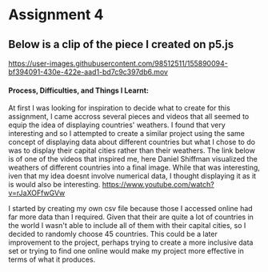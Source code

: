 # Assignment 4

## Below is a clip of the piece I created on p5.js

https://user-images.githubusercontent.com/98512511/155890094-bf394091-430e-422e-aad1-bd7c9c397db6.mov

#### Process, Difficulties, and Things I Learnt:
At first I was looking for inspiration to decide what to create for this assignment, I came accross several pieces and videos that all seemed to equip the idea of displaying countries' weathers. I found that very interesting and so I attempted to create a similar project using the same concept of displaying data about different countries but what I chose to do was to display their capital cities rather than their weathers. 
The link below is of one of the videos that inspired me, here Daniel Shiffman visualized the weathers of different countries into a final image. While that was interesting, iven that my idea doesnt involve numerical data, I thought displaying it as it is would also be interesting. 
https://www.youtube.com/watch?v=rJaXOFfwGVw

I started by creating my own csv file because those I accessed online had far more data than I required. Given that their are quite a lot of countries in the world I wasn't able to include all of them with their capital cities, so I decided to randomly choose 45 countries. This could be a later improvement to the project, perhaps trying to create a more inclusive data set or trying to find one online would make my project more effective in terms of what it produces. 
